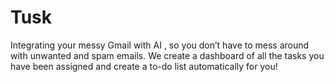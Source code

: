 # Tusk
Integrating your messy Gmail with AI , so you don’t have to mess around with unwanted and spam emails. We create a dashboard of all the tasks you have been assigned and create a to-do list automatically for you!
